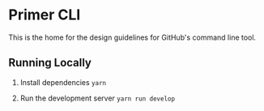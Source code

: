 # Primer CLI
This is the home for the design guidelines for GitHub's command line tool.

## Running Locally

1. Install dependencies
  `yarn`

2. Run the development server
  `yarn run develop`